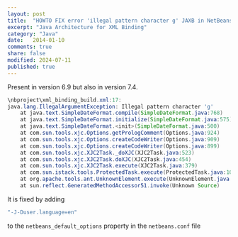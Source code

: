 ```yaml
---
layout: post
title:  "HOWTO FIX error 'illegal pattern character g' JAXB in NetBeans ."
excerpt: "Java Architecture for XML Binding"
category: "Java"
date:   2014-01-10
comments: true
share: false
modified: 2024-07-11
published: true
---
```




Present in version 6.9 but also in version 7.4.

```java
\nbproject\xml_binding_build.xml:17: 
java.lang.IllegalArgumentException: Illegal pattern character 'g'
    at java.text.SimpleDateFormat.compile(SimpleDateFormat.java:768)
    at java.text.SimpleDateFormat.initialize(SimpleDateFormat.java:575)
    at java.text.SimpleDateFormat.<init>(SimpleDateFormat.java:500)
    at com.sun.tools.xjc.Options.getPrologComment(Options.java:924)
    at com.sun.tools.xjc.Options.createCodeWriter(Options.java:909)
    at com.sun.tools.xjc.Options.createCodeWriter(Options.java:899)
    at com.sun.tools.xjc.XJC2Task._doXJC(XJC2Task.java:523)
    at com.sun.tools.xjc.XJC2Task.doXJC(XJC2Task.java:454)
    at com.sun.tools.xjc.XJC2Task.execute(XJC2Task.java:379)
    at com.sun.istack.tools.ProtectedTask.execute(ProtectedTask.java:103)
    at org.apache.tools.ant.UnknownElement.execute(UnknownElement.java:291)
    at sun.reflect.GeneratedMethodAccessor51.invoke(Unknown Source)
```

It is fixed by adding

```bash 
"-J-Duser.language=en"  
```

to the `netbeans_default_options` property in the `netbeans.conf` file


